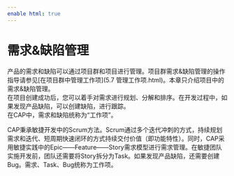 ```yaml
---
enable html: true
---
```

# 需求&缺陷管理

产品的需求和缺陷可以通过项目群和项目进行管理。项目群需求&缺陷管理的操作指导请参见[在项目群中管理工作项](5.7 管理工作项.html)。本章只介绍项目中的需求&缺陷管理。         
在项目创建成功后，您可以着手对需求进行规划、分解和排序。在开发过程中，如果发现产品缺陷，可以创建缺陷，进行跟踪。                
在CAP中，需求和缺陷统称为“工作项”。           

CAP秉承敏捷开发中的Scrum方法。Scrum通过多个迭代冲刺的方式，持续规划需求和迭代、短周期快速闭环的方式持续交付价值（即功能特性）。同时，CAP采用敏捷实践中的Epic——Feature——Story需求模型进行需求管理。在敏捷团队实施开发前，团队还需要将Story拆分为Task。如果发现产品缺陷，还需要创建Bug。需求、Task、Bug统称为工作项。
